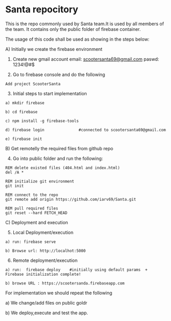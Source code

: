 # Santa repocitory

This is the repo commonly used by Santa team.It is used by all members of the team. 
It contains only the public folder of firebase container.

The usage of this code shall be used as showing in the steps below:

A) Initially we create the firebase environment

  1) Create new gmail account
	email: scootersanta69@gmail.com
	paswd: 1234!@#$


  2) Go to firebase console and do the following

	Add project ScooterSanta 


  3) Initial steps to start implementation 

	a) mkdir firebase
	 
	b) cd firebase
	
	c) npm install -g firebase-tools
	
	d) firebase login				#connected to scootersanta69@gmail.com
	
	e) firebase init	

B) Get remotelly the required files from github repo
  
  4) Go into public folder and run the following:
  
  	REM delete existed files (404.html and index.html)
  	del /A *							
  
    REM initialize git environment
  	git init   							
    	
	REM connect to the repo
	git remote add origin https://github.com/iarv69/Santa.git	 
    	
    REM pull required files	
	git reset --hard FETCH_HEAD    				

C) Deployment and execution

  5) Local Deployment/execution 

	a) run: firebase serve

	b) Browse url: http://localhot:5000

  6) Remote deployment/execution

	a) run:  firebase deploy	#initially using default params  +  Firebase initialization complete!

	b) browse URL : https://scootersanda.firebaseapp.com 
	
For implementation we should repeat the following

a) We change/add files on public goldr

b) We deploy,execute and test the app.
